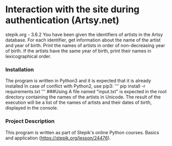 # Interaction with the site during authentication (Artsy.net)
stepik.org - 3.6.2
You have been given the identifiers of artists in the Artsy database.
For each identifier, get information about the name of the artist and year of birth.
Print the names of artists in order of non-decreasing year of birth. If the artists have the same year of birth, print their names in lexicographical order.
### Installation
The program is written in Python3 and it is expected that it is already installed
In case of conflict with Python2, use pip3:
'''
pip install -r requirements.txt
'''
###Using
A file named "input.txt" is expected in the root directory containing the names of the artists in Unicode.
The result of the execution will be a list of the names of artists and their dates of birth, displayed in the console.

### Project Description
This program is written as part of Stepik's online Python courses. Basics and application (https://stepik.org/lesson/24476).
